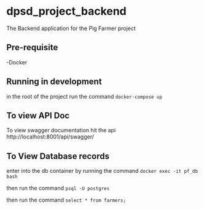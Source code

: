 # dpsd_project_backend

The Backend application for the Pig Farmer project

## Pre-requisite

-Docker

## Running in development

in the root of the project run the command ```docker-compose up ```

## To view API Doc

To view swagger documentation hit the api http://localhost:8001/api/swagger/

## To View Database records 
 enter into the db container by running the command ```docker exec -it pf_db bash```
 
 then run the command ```psql -U postgres ```
 
 then run the command ```select * from farmers;```